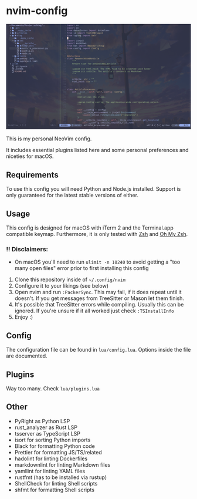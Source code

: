 # nvim-config

![Image of the config in action](preview.png)

This is my personal NeoVim config.

It includes essential plugins listed here and some personal preferences and niceties for macOS.

## Requirements

To use this config you will need Python and Node.js installed. Support is only guaranteed for the latest stable versions
of either.

## Usage

This config is designed for macOS with iTerm 2 and the Terminal.app compatible keymap. Furthermore, it is only tested
with [Zsh](https://www.zsh.org/) and [Oh My Zsh](https://ohmyz.sh/).

### **!! Disclaimers:**

- On macOS you'll need to run `ulimit -n 10240` to avoid getting a "too many open files" error prior to first installing
  this config

1. Clone this repository inside of `~/.config/nvim`
2. Configure it to your likings (see below)
3. Open nvim and run `:PackerSync`. This may fail, if it does repeat until it doesn't. If you get messages from
   TreeSitter or Mason let them finish.
4. It's possible that TreeSitter errors while compiling. Usually this can be ignored. If you're unsure if it all worked
   just check `:TSInstallInfo`
5. Enjoy :)

## Config

The configuration file can be found in `lua/config.lua`. Options inside the file are documented.

## Plugins

Way too many. Check `lua/plugins.lua`

## Other

- PyRight as Python LSP
- rust_analyzer as Rust LSP
- tsserver as TypeScript LSP
- isort for sorting Python imports
- Black for formatting Python code
- Prettier for formatting JS/TS/related
- hadolint for linting Dockerfiles
- markdownlint for linting Markdown files
- yamllint for linting YAML files
- rustfmt (has to be installed via rustup)
- ShellCheck for linting Shell scripts
- shfmt for formatting Shell scripts
